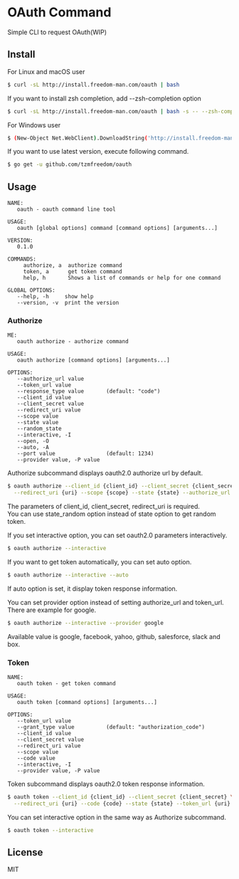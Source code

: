 # OAuth Command

Simple CLI to request OAuth(WIP)

## Install

For Linux and macOS user
```bash
$ curl -sL http://install.freedom-man.com/oauth | bash
```

If you want to install zsh completion, add --zsh-completion option
```bash
$ curl -sL http://install.freedom-man.com/oauth | bash -s -- --zsh-completion
```

For Windows user
```bash
$ (New-Object Net.WebClient).DownloadString('http://install.freedom-man.com/oauth.ps1') | iex
```

If you want to use latest version, execute following command.
```bash
$ go get -u github.com/tzmfreedom/oauth
```

## Usage

```
NAME:
   oauth - oauth command line tool

USAGE:
   oauth [global options] command [command options] [arguments...]

VERSION:
   0.1.0

COMMANDS:
     authorize, a  authorize command
     token, a      get token command
     help, h       Shows a list of commands or help for one command

GLOBAL OPTIONS:
   --help, -h     show help
   --version, -v  print the version
```

### Authorize

```
ME:
   oauth authorize - authorize command

USAGE:
   oauth authorize [command options] [arguments...]

OPTIONS:
   --authorize_url value
   --token_url value
   --response_type value       (default: "code")
   --client_id value
   --client_secret value
   --redirect_uri value
   --scope value
   --state value
   --random_state
   --interactive, -I
   --open, -O
   --auto, -A
   --port value                (default: 1234)
   --provider value, -P value
```

Authorize subcommand displays oauth2.0 authorize url by default.
```bash
$ oauth authorize --client_id {client_id} --client_secret {client_secret} \
  --redirect_uri {uri} --scope {scope} --state {state} --authorize_url {uri}
```
The parameters of client_id, client_secret, redirect_uri is required.  
You can use state_random option instead of state option to get random token.

If you set interactive option, you can set oauth2.0 parameters interactively.
```bash
$ oauth authorize --interactive
```

If you want to get token automatically, you can set auto option.
```bash
$ oauth authorize --interactive --auto
```
If auto option is set, it display token response information.

You can set provider option instead of setting authorize_url and token_url.
There are example for google.
```bash
$ oauth authorize --interactive --provider google
```
Available value is google, facebook, yahoo, github, salesforce, slack and box.

### Token

```
NAME:
   oauth token - get token command

USAGE:
   oauth token [command options] [arguments...]

OPTIONS:
   --token_url value
   --grant_type value          (default: "authorization_code")
   --client_id value
   --client_secret value
   --redirect_uri value
   --scope value
   --code value
   --interactive, -I
   --provider value, -P value
```

Token subcommand displays oauth2.0 token response information.
```bash
$ oauth token --client_id {client_id} --client_secret {client_secret} \
  --redirect_uri {uri} --code {code} --state {state} --token_url {uri}
```

You can set interactive option in the same way as Authorize subcommand.
```bash
$ oauth token --interactive
```

## License

MIT
